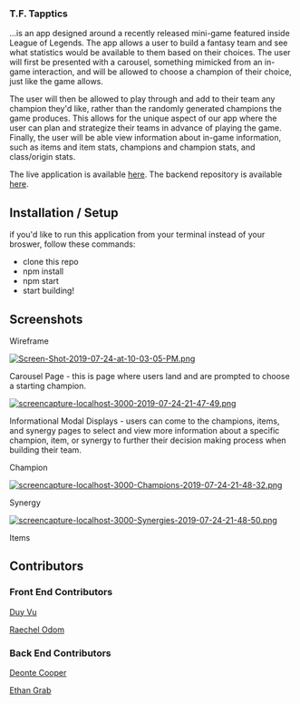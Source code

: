 ### T.F. Tapptics

...is an app designed around a recently released mini-game featured inside League of Legends. The app allows a user to build a fantasy team and see what statistics would be available to them based on their choices. The user will first be presented with a carousel, something mimicked from an in-game interaction, and will be allowed to choose a champion of their choice, just like the game allows. 

The user will then be allowed to play through and add to their team any champion they'd like, rather than the randomly generated champions the game produces. This allows for the unique aspect of our app where the user can plan and strategize their teams in advance of playing the game. Finally, the user will be able view information about in-game information, such as items and item stats, champions and champion stats, and class/origin stats.

The live application is available [here](https://whatwhatwhattft.herokuapp.com/Champions).
The backend repository is available [here](https://github.com/tftapptics/tft_backend).

## Installation / Setup
if you'd like to run this application from your terminal instead of your broswer, follow these commands:

 - clone this repo
 - npm install
 - npm start
 - start building!

## Screenshots

Wireframe

[![Screen-Shot-2019-07-24-at-10-03-05-PM.png](https://i.postimg.cc/2jTvMwqG/Screen-Shot-2019-07-24-at-10-03-05-PM.png)](https://postimg.cc/LhYnZj3g)

Carousel Page - this is page where users land and are prompted to choose a starting champion.

[![screencapture-localhost-3000-2019-07-24-21-47-49.png](https://i.postimg.cc/WbnrR7hS/screencapture-localhost-3000-2019-07-24-21-47-49.png)](https://postimg.cc/ZCW0ppPy)

Informational Modal Displays - users can come to the champions, items, and synergy pages to select and view more information about a specific champion, item, or synergy to further their decision making process when building their team.

Champion

[![screencapture-localhost-3000-Champions-2019-07-24-21-48-32.png](https://i.postimg.cc/CKWnCPQM/screencapture-localhost-3000-Champions-2019-07-24-21-48-32.png)](https://postimg.cc/yJyNsPK2)

Synergy

[![screencapture-localhost-3000-Synergies-2019-07-24-21-48-50.png](https://i.postimg.cc/tCVf2YJX/screencapture-localhost-3000-Synergies-2019-07-24-21-48-50.png)](https://postimg.cc/svsw2f58)

Items

## Contributors
### Front End Contributors
[Duy Vu](https://github.com/Rosebud303)

[Raechel Odom](https://github.com/raechelo)

### Back End Contributors
[Deonte Cooper](https://github.com/djc00p)

[Ethan Grab](https://github.com/Stoovels)
